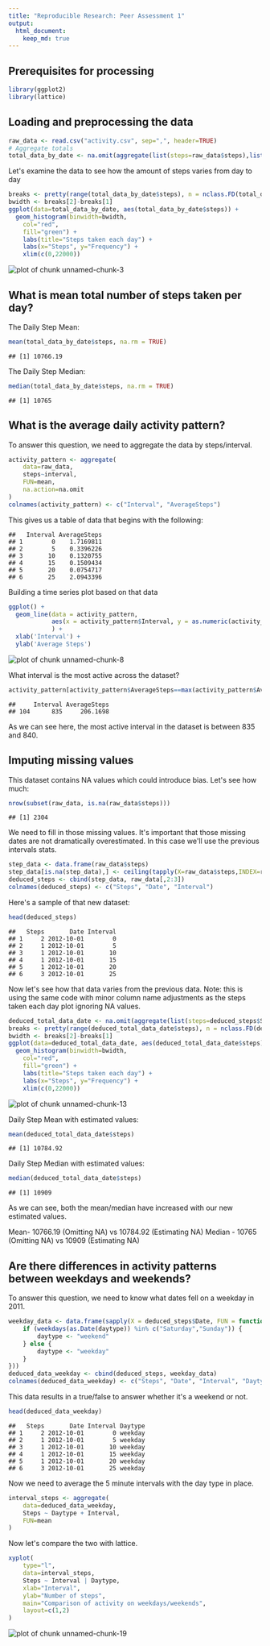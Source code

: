 ```yaml
---
title: "Reproducible Research: Peer Assessment 1"
output: 
  html_document:
    keep_md: true
---
```


## Prerequisites for processing


```r
library(ggplot2)
library(lattice)
```

## Loading and preprocessing the data


```r
raw_data <- read.csv("activity.csv", sep=",", header=TRUE)
# Aggregate totals
total_data_by_date <- na.omit(aggregate(list(steps=raw_data$steps),list(date = as.Date(raw_data$date)),sum))
```

Let's examine the data to see how the amount of steps varies from day to day


```r
breaks <- pretty(range(total_data_by_date$steps), n = nclass.FD(total_data_by_date$steps), min.n = 1)
bwidth <- breaks[2]-breaks[1]
ggplot(data=total_data_by_date, aes(total_data_by_date$steps)) + 
  geom_histogram(binwidth=bwidth,
    col="red", 
    fill="green") + 
    labs(title="Steps taken each day") +
    labs(x="Steps", y="Frequency") + 
    xlim(c(0,22000)) 
```

![plot of chunk unnamed-chunk-3](figure/unnamed-chunk-3-1.png) 


## What is mean total number of steps taken per day?

The Daily Step Mean: 

```r
mean(total_data_by_date$steps, na.rm = TRUE)
```

```
## [1] 10766.19
```

The Daily Step Median: 


```r
median(total_data_by_date$steps, na.rm = TRUE)
```

```
## [1] 10765
```

## What is the average daily activity pattern?

To answer this question, we need to aggregate the data by steps/interval. 


```r
activity_pattern <- aggregate(
    data=raw_data,
    steps~interval,
    FUN=mean,
    na.action=na.omit
)
colnames(activity_pattern) <- c("Interval", "AverageSteps")
```

This gives us a table of data that begins with the following: 


```
##   Interval AverageSteps
## 1        0    1.7169811
## 2        5    0.3396226
## 3       10    0.1320755
## 4       15    0.1509434
## 5       20    0.0754717
## 6       25    2.0943396
```

Building a time series plot based on that data


```r
ggplot() + 
  geom_line(data = activity_pattern, 
            aes(x = activity_pattern$Interval, y = as.numeric(activity_pattern$AverageSteps))
            ) +
  xlab('Interval') +
  ylab('Average Steps')
```

![plot of chunk unnamed-chunk-8](figure/unnamed-chunk-8-1.png) 

What interval is the most active across the dataset? 


```r
activity_pattern[activity_pattern$AverageSteps==max(activity_pattern$AverageSteps),]
```

```
##     Interval AverageSteps
## 104      835     206.1698
```

As we can see here, the most active interval in the dataset is between 835 and 840. 

## Imputing missing values

This dataset contains NA values which could introduce bias. Let's see how much:


```r
nrow(subset(raw_data, is.na(raw_data$steps)))
```

```
## [1] 2304
```

We need to fill in those missing values. It's important that those missing dates are not dramatically overestimated. In this case we'll use the previous intervals stats. 


```r
step_data <- data.frame(raw_data$steps)
step_data[is.na(step_data),] <- ceiling(tapply(X=raw_data$steps,INDEX=raw_data$interval,FUN=mean,na.rm=TRUE))
deduced_steps <- cbind(step_data, raw_data[,2:3])
colnames(deduced_steps) <- c("Steps", "Date", "Interval")
```

Here's a sample of that new dataset: 


```r
head(deduced_steps)
```

```
##   Steps       Date Interval
## 1     2 2012-10-01        0
## 2     1 2012-10-01        5
## 3     1 2012-10-01       10
## 4     1 2012-10-01       15
## 5     1 2012-10-01       20
## 6     3 2012-10-01       25
```

Now let's see how that data varies from the previous data. Note: this is using the same code with minor column name adjustments as the steps taken each day plot ignoring NA values.


```r
deduced_total_data_date <- na.omit(aggregate(list(steps=deduced_steps$Steps),list(date = as.Date(deduced_steps$Date)),sum))
breaks <- pretty(range(deduced_total_data_date$steps), n = nclass.FD(deduced_total_data_date$steps), min.n = 1)
bwidth <- breaks[2]-breaks[1]
ggplot(data=deduced_total_data_date, aes(deduced_total_data_date$steps)) + 
  geom_histogram(binwidth=bwidth,
    col="red", 
    fill="green") + 
    labs(title="Steps taken each day") +
    labs(x="Steps", y="Frequency") + 
    xlim(c(0,22000)) 
```

![plot of chunk unnamed-chunk-13](figure/unnamed-chunk-13-1.png) 

Daily Step Mean with estimated values: 

```r
mean(deduced_total_data_date$steps)
```

```
## [1] 10784.92
```

Daily Step Median with estimated values: 


```r
median(deduced_total_data_date$steps)
```

```
## [1] 10909
```

As we can see, both the mean/median have increased with our new estimated values.

Mean- 10766.19 (Omitting NA) vs 10784.92 (Estimating NA)
Median - 10765 (Omitting NA) vs 10909 (Estimating NA)

## Are there differences in activity patterns between weekdays and weekends?

To answer this question, we need to know what dates fell on a weekday in 2011.


```r
weekday_data <- data.frame(sapply(X = deduced_steps$Date, FUN = function(daytype) {
    if (weekdays(as.Date(daytype)) %in% c("Saturday","Sunday")) {
        daytype <- "weekend"
    } else {
        daytype <- "weekday"
    }
}))
deduced_data_weekday <- cbind(deduced_steps, weekday_data)
colnames(deduced_data_weekday) <- c("Steps", "Date", "Interval", "Daytype")
```

This data results in a true/false to answer whether it's a weekend or not. 


```r
head(deduced_data_weekday)
```

```
##   Steps       Date Interval Daytype
## 1     2 2012-10-01        0 weekday
## 2     1 2012-10-01        5 weekday
## 3     1 2012-10-01       10 weekday
## 4     1 2012-10-01       15 weekday
## 5     1 2012-10-01       20 weekday
## 6     3 2012-10-01       25 weekday
```

Now we need to average the 5 minute intervals with the day type in place. 


```r
interval_steps <- aggregate(
    data=deduced_data_weekday,
    Steps ~ Daytype + Interval,
    FUN=mean
)
```

Now let's compare the two with lattice. 


```r
xyplot(
    type="l",
    data=interval_steps,
    Steps ~ Interval | Daytype,
    xlab="Interval",
    ylab="Number of steps",
    main="Comparison of activity on weekdays/weekends",
    layout=c(1,2)
)
```

![plot of chunk unnamed-chunk-19](figure/unnamed-chunk-19-1.png) 



